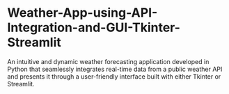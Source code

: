 # Weather-App-using-API-Integration-and-GUI-Tkinter-Streamlit
An intuitive and dynamic weather forecasting application developed in Python that seamlessly integrates real-time data from a public weather API and presents it through a user-friendly interface built with either Tkinter or Streamlit.
